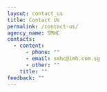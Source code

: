 ```yaml
---
layout: contact_us
title: Contact Us
permalink: /contact-us/
agency_name: SMHC
contacts:
  - content:
      - phone: ""
      - email: smhc@imh.com.sg
      - other: ""
    title: ""
feedback: ""
---
```

